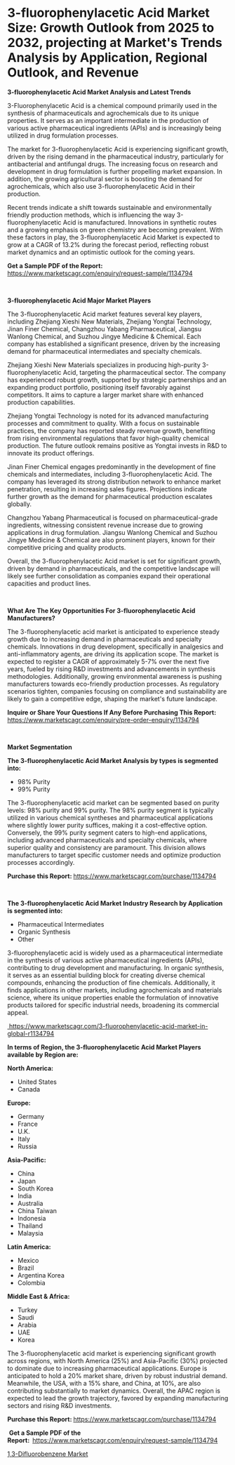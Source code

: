 <p><h1>3-fluorophenylacetic Acid Market Size: Growth Outlook from 2025 to 2032, projecting at Market's Trends Analysis by Application, Regional Outlook, and Revenue</h1></p><p><strong>3-fluorophenylacetic Acid Market Analysis and Latest Trends</strong></p>
<p><p>3-Fluorophenylacetic Acid is a chemical compound primarily used in the synthesis of pharmaceuticals and agrochemicals due to its unique properties. It serves as an important intermediate in the production of various active pharmaceutical ingredients (APIs) and is increasingly being utilized in drug formulation processes.</p><p>The market for 3-fluorophenylacetic Acid is experiencing significant growth, driven by the rising demand in the pharmaceutical industry, particularly for antibacterial and antifungal drugs. The increasing focus on research and development in drug formulation is further propelling market expansion. In addition, the growing agricultural sector is boosting the demand for agrochemicals, which also use 3-fluorophenylacetic Acid in their production.</p><p>Recent trends indicate a shift towards sustainable and environmentally friendly production methods, which is influencing the way 3-fluorophenylacetic Acid is manufactured. Innovations in synthetic routes and a growing emphasis on green chemistry are becoming prevalent. With these factors in play, the 3-fluorophenylacetic Acid Market is expected to grow at a CAGR of 13.2% during the forecast period, reflecting robust market dynamics and an optimistic outlook for the coming years.</p></p>
<p><strong>Get a Sample PDF of the Report:&nbsp;</strong> <a href="https://www.marketscagr.com/enquiry/request-sample/1134794?utm_campaign=2485&utm_medium=2&utm_source=Github&utm_content=ia&utm_term=25032025&utm_id=3-fluorophenylacetic-acid">https://www.marketscagr.com/enquiry/request-sample/1134794</a></p>
<p>&nbsp;</p>
<p><strong>3-fluorophenylacetic Acid Major Market Players</strong></p>
<p><p>The 3-fluorophenylacetic Acid market features several key players, including Zhejiang Xieshi New Materials, Zhejiang Yongtai Technology, Jinan Finer Chemical, Changzhou Yabang Pharmaceutical, Jiangsu Wanlong Chemical, and Suzhou Jingye Medicine & Chemical. Each company has established a significant presence, driven by the increasing demand for pharmaceutical intermediates and specialty chemicals.</p><p>Zhejiang Xieshi New Materials specializes in producing high-purity 3-fluorophenylacetic Acid, targeting the pharmaceutical sector. The company has experienced robust growth, supported by strategic partnerships and an expanding product portfolio, positioning itself favorably against competitors. It aims to capture a larger market share with enhanced production capabilities.</p><p>Zhejiang Yongtai Technology is noted for its advanced manufacturing processes and commitment to quality. With a focus on sustainable practices, the company has reported steady revenue growth, benefiting from rising environmental regulations that favor high-quality chemical production. The future outlook remains positive as Yongtai invests in R&D to innovate its product offerings.</p><p>Jinan Finer Chemical engages predominantly in the development of fine chemicals and intermediates, including 3-fluorophenylacetic Acid. The company has leveraged its strong distribution network to enhance market penetration, resulting in increasing sales figures. Projections indicate further growth as the demand for pharmaceutical production escalates globally.</p><p>Changzhou Yabang Pharmaceutical is focused on pharmaceutical-grade ingredients, witnessing consistent revenue increase due to growing applications in drug formulation. Jiangsu Wanlong Chemical and Suzhou Jingye Medicine & Chemical are also prominent players, known for their competitive pricing and quality products. </p><p>Overall, the 3-fluorophenylacetic Acid market is set for significant growth, driven by demand in pharmaceuticals, and the competitive landscape will likely see further consolidation as companies expand their operational capacities and product lines.</p></p>
<p>&nbsp;</p>
<p><strong>What Are The Key Opportunities For 3-fluorophenylacetic Acid Manufacturers?</strong></p>
<p><p>The 3-fluorophenylacetic acid market is anticipated to experience steady growth due to increasing demand in pharmaceuticals and specialty chemicals. Innovations in drug development, specifically in analgesics and anti-inflammatory agents, are driving its application scope. The market is expected to register a CAGR of approximately 5-7% over the next five years, fueled by rising R&D investments and advancements in synthesis methodologies. Additionally, growing environmental awareness is pushing manufacturers towards eco-friendly production processes. As regulatory scenarios tighten, companies focusing on compliance and sustainability are likely to gain a competitive edge, shaping the market's future landscape.</p></p>
<p><strong>Inquire or Share Your Questions If Any Before Purchasing This Report:</strong> <a href="https://www.marketscagr.com/enquiry/pre-order-enquiry/1134794?utm_campaign=2485&utm_medium=2&utm_source=Github&utm_content=ia&utm_term=25032025&utm_id=3-fluorophenylacetic-acid">https://www.marketscagr.com/enquiry/pre-order-enquiry/1134794</a></p>
<p>&nbsp;</p>
<p><strong>Market Segmentation</strong></p>
<p><strong>The 3-fluorophenylacetic Acid Market Analysis by types is segmented into:</strong></p>
<p><ul><li>98% Purity</li><li>99% Purity</li></ul></p>
<p><p>The 3-fluorophenylacetic acid market can be segmented based on purity levels: 98% purity and 99% purity. The 98% purity segment is typically utilized in various chemical syntheses and pharmaceutical applications where slightly lower purity suffices, making it a cost-effective option. Conversely, the 99% purity segment caters to high-end applications, including advanced pharmaceuticals and specialty chemicals, where superior quality and consistency are paramount. This division allows manufacturers to target specific customer needs and optimize production processes accordingly.</p></p>
<p><strong>Purchase this Report:&nbsp;</strong><a href="https://www.marketscagr.com/purchase/1134794?utm_campaign=2485&utm_medium=2&utm_source=Github&utm_content=ia&utm_term=25032025&utm_id=3-fluorophenylacetic-acid">https://www.marketscagr.com/purchase/1134794</a></p>
<p>&nbsp;</p>
<p><strong>The 3-fluorophenylacetic Acid Market Industry Research by Application is segmented into:</strong></p>
<p><ul><li>Pharmaceutical Intermediates</li><li>Organic Synthesis</li><li>Other</li></ul></p>
<p><p>3-fluorophenylacetic acid is widely used as a pharmaceutical intermediate in the synthesis of various active pharmaceutical ingredients (APIs), contributing to drug development and manufacturing. In organic synthesis, it serves as an essential building block for creating diverse chemical compounds, enhancing the production of fine chemicals. Additionally, it finds applications in other markets, including agrochemicals and materials science, where its unique properties enable the formulation of innovative products tailored for specific industrial needs, broadening its commercial appeal.</p></p>
<p><a href="https://www.marketscagr.com/3-fluorophenylacetic-acid-market-in-global-r1134794?utm_campaign=2485&utm_medium=2&utm_source=Github&utm_content=ia&utm_term=25032025&utm_id=3-fluorophenylacetic-acid">&nbsp;https://www.marketscagr.com/3-fluorophenylacetic-acid-market-in-global-r1134794</a></p>
<p><strong>In terms of Region, the 3-fluorophenylacetic Acid Market Players available by Region are:</strong></p>
<p>
    <p> <strong> North America: </strong>
        <ul>
            <li>United States</li>
            <li>Canada</li>
        </ul>
        </p> 
    <p> <strong> Europe: </strong>
        <ul>
            <li>Germany</li>
            <li>France</li>
            <li>U.K.</li>
            <li>Italy</li>
            <li>Russia</li>
        </ul>
        </p> 
    <p> <strong> Asia-Pacific: </strong>
        <ul>
            <li>China</li>
            <li>Japan</li>
            <li>South Korea</li>
            <li>India</li>
            <li>Australia</li>
            <li>China Taiwan</li>
            <li>Indonesia</li>
            <li>Thailand</li>
            <li>Malaysia</li>
        </ul>
        </p> 
    <p> <strong> Latin America: </strong>
        <ul>
            <li>Mexico</li>
            <li>Brazil</li>
            <li>Argentina Korea</li>
            <li>Colombia</li>
        </ul>
        </p> 
    <p> <strong> Middle East & Africa: </strong>
        <ul>
            <li>Turkey</li>
            <li>Saudi</li>
            <li>Arabia</li>
            <li>UAE</li>
            <li>Korea</li>
        </ul>
    </p>
    </p>
<p><p>The 3-fluorophenylacetic acid market is experiencing significant growth across regions, with North America (25%) and Asia-Pacific (30%) projected to dominate due to increasing pharmaceutical applications. Europe is anticipated to hold a 20% market share, driven by robust industrial demand. Meanwhile, the USA, with a 15% share, and China, at 10%, are also contributing substantially to market dynamics. Overall, the APAC region is expected to lead the growth trajectory, favored by expanding manufacturing sectors and rising R&D investments.</p></p>
<p><strong>Purchase this Report: </strong><a href="https://www.marketscagr.com/purchase/1134794?utm_campaign=2485&utm_medium=2&utm_source=Github&utm_content=ia&utm_term=25032025&utm_id=3-fluorophenylacetic-acid">https://www.marketscagr.com/purchase/1134794</a></p>
<p>&nbsp;<strong>Get a Sample PDF of the Report:&nbsp;&nbsp;</strong><a href="https://www.marketscagr.com/enquiry/request-sample/1134794?utm_campaign=2485&utm_medium=2&utm_source=Github&utm_content=ia&utm_term=25032025&utm_id=3-fluorophenylacetic-acid">https://www.marketscagr.com/enquiry/request-sample/1134794</a></p>
<p><strong></strong></p>
<p><p><a href="https://github.com/mayabungard8092/Market-Research-Report-List-1/blob/main/13-difluorobenzene-market.md?utm_campaign=2485&utm_medium=2&utm_source=Github&utm_content=ia&utm_term=25032025&utm_id=3-fluorophenylacetic-acid">1,3-Difluorobenzene Market</a></p></p>